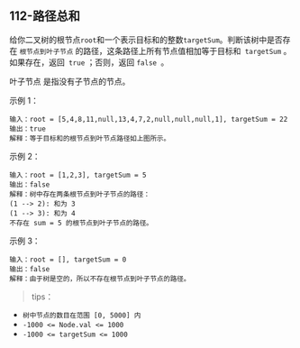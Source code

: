 ## 112-路径总和
给你二叉树的根节点` root `和一个表示目标和的整数` targetSum `。判断该树中是否存在 `根节点到叶子节点` 的路径，这条路径上所有节点值相加等于目标和` targetSum` 。如果存在，返回` true` ；否则，返回 `false `。

叶子节点 是指没有子节点的节点。

 
示例 1：
```
输入：root = [5,4,8,11,null,13,4,7,2,null,null,null,1], targetSum = 22
输出：true
解释：等于目标和的根节点到叶节点路径如上图所示。
```
示例 2：
```
输入：root = [1,2,3], targetSum = 5
输出：false
解释：树中存在两条根节点到叶子节点的路径：
(1 --> 2): 和为 3
(1 --> 3): 和为 4
不存在 sum = 5 的根节点到叶子节点的路径。
```
示例 3：
```
输入：root = [], targetSum = 0
输出：false
解释：由于树是空的，所以不存在根节点到叶子节点的路径。
```

>tips：
+ `树中节点的数目在范围 [0, 5000] 内`
+ `-1000 <= Node.val <= 1000`
+ `-1000 <= targetSum <= 1000`